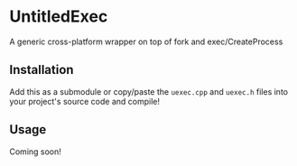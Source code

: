 # UntitledExec
A generic cross-platform wrapper on top of fork and exec/CreateProcess
## Installation
Add this as a submodule or copy/paste the `uexec.cpp` and `uexec.h` files into your project's source code and compile!
## Usage
Coming soon!
